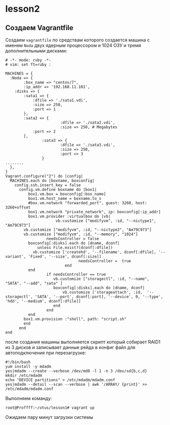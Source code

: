 # lesson2

## Создаем Vagrantfile

Создаем `vagrantfile` по средствам которого создается машина с именем `Noda`
двух ядерным процессором и 1024 ОЗУ и тремя дополнительными дисками:

```
# -*- mode: ruby -*-
# vim: set ft=ruby :

MACHINES = {
  :Noda => {
        :box_name => "centos/7",
        :ip_addr => '192.168.11.101',
    :disks => {
        :sata1 => {
            :dfile => './sata1.vdi',
            :size => 250,
            :port => 1
        },
        :sata2 => {
                        :dfile => './sata2.vdi',
                        :size => 250, # Megabytes
            :port => 2
        },
                :sata3 => {
                        :dfile => './sata3.vdi',
                        :size => 250,
                        :port => 3
                }
........
  },
}
Vagrant.configure("2") do |config|
  MACHINES.each do |boxname, boxconfig|
    config.ssh.insert_key = false
      config.vm.define boxname do |box1|
          box1.vm.box = boxconfig[:box_name]
          box1.vm.host_name = boxname.to_s
          #box.vm.network "forwarded_port", guest: 3260, host: 3260+offset
          box1.vm.network "private_network", ip: boxconfig[:ip_addr]
          box1.vm.provider :virtualbox do |vb|
                      vb.customize ["modifyvm", :id, "--nictype1", "Am79C973"]
	    vb.customize ["modifyvm", :id, "--nictype2", "Am79C973"]
		vb.customize ["modifyvm", :id, "--memory", "1024"]
                  needsController = false
          boxconfig[:disks].each do |dname, dconf|
              unless File.exist?(dconf[:dfile])
            vb.customize ['createhd', '--filename', dconf[:dfile], '--variant', 'Fixed', '--size', dconf[:size]]
                                needsController =  true
                          end
          end
                  if needsController == true
                     vb.customize ["storagectl", :id, "--name", "SATA", "--add", "sata" ]
                     boxconfig[:disks].each do |dname, dconf|
                         vb.customize ['storageattach', :id,  '--storagectl', 'SATA', '--port', dconf[:port], '--device', 0, '--type', 'hdd', '--medium', dconf[:dfile]]
                     end
                  end
          end
		box1.vm.provision :"shell", path: "script.sh"
		end
      end
end
```

после создания машины выполняется скрипт 
который собирает RAID1 из 3 дисков и записывает данные рейда в конфиг файл для автоподключения при 
перезагрузке:

```
#!/bin/bash
yum install -y mdadm
yes|mdadm --create --verbose /dev/md0 -l 1 -n 3 /dev/sd{b,c,d}
mkdir /etc/mdadm
echo "DEVICE partitions" > /etc/mdadm/mdadm.conf
yes|mdadm --detail --scan --verbose | awk '/ARRAY/ {print}' >> /etc/mdadm/mdadm.conf

```

Выполняем команду:
```
root@Proffff:~/otus/lesson1# vagrant up
```
Ожидаем пару минут загрузки системы
